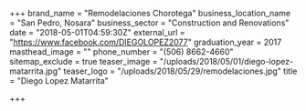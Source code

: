 +++
brand_name = "Remodelaciones Chorotega"
business_location_name = "San Pedro, Nosara"
business_sector = "Construction and Renovations"
date = "2018-05-01T04:59:30Z"
external_url = "https://www.facebook.com/DIEGOLOPEZ2077"
graduation_year = 2017
masthead_image = ""
phone_number = "(506) 8662-4660"
sitemap_exclude = true
teaser_image = "/uploads/2018/05/01/diego-lopez-matarrita.jpg"
teaser_logo = "/uploads/2018/05/29/remodelaciones.jpg"
title = "Diego Lopez Matarrita"

+++

